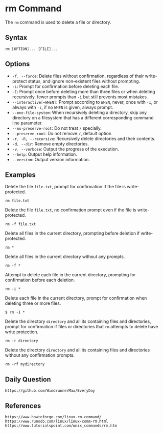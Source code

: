 # rm Command

The `rm` command is used to delete a file or directory.

## Syntax

```shell
rm [OPTION]... [FILE]...
```

## Options
* `-f, --force`: Delete files without confirmation, regardless of their write-protect status, and ignore non-existent files without prompting.
* `-i`: Prompt for confirmation before deleting each file.
* `-I`: Prompt once before deleting more than three files or when deleting recursively, fewer prompts than `-i` but still prevents most mistakes.
* `--interactive[=WHEN]`: Prompt according to `WHEN`, never, once with `-I`, or always with `-i`, if no `WHEN` is given, always prompt.
* `--one-file-system`: When recursively deleting a directory, skip any directory on a filesystem that has a different corresponding command line parameter.
* `--no-preserve-root`: Do not treat `/` specially.
* `--preserve-root`: Do not remove `/`, default option.
* `-r, -R, --recursive`: Recursively delete directories and their contents.
* `-d, --dir`: Remove empty directories.
* `-v, --verbose`: Output the progress of the execution.
* `--help`: Output help information.
* `--version`: Output version information.

## Examples
Delete the file `file.txt`, prompt for confirmation if the file is write-protected.

```shell
rm file.txt
```

Delete the file `file.txt`, no confirmation prompt even if the file is write-protected.

```shell
rm -f file.txt
```

Delete all files in the current directory, prompting before deletion if write-protected.

```shell
rm *
```

Delete all files in the current directory without any prompts.

```shell
rm -f *
```

Attempt to delete each file in the current directory, prompting for confirmation before each deletion.

```shell
rm -i *
```

Delete each file in the current directory, prompt for confirmation when deleting three or more files.

```shell
$ rm -I *
```

Delete the directory `directory` and all its containing files and directories, prompt for confirmation if files or directories that `rm` attempts to delete have write protection.

```shell
rm -r directory
```

Delete the directory `directory` and all its containing files and directories without any confirmation prompts.

```shell
rm -rf mydirectory
```

## Daily Question

```
https://github.com/WindrunnerMax/EveryDay
```

## References

```
https://www.howtoforge.com/linux-rm-command/
https://www.runoob.com/linux/linux-comm-rm.html
https://www.tutorialspoint.com/unix_commands/rm.htm
```